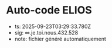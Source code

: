 # Auto-code ELIOS
- ts: 2025-09-23T03:29:33.780Z
- sig: ∞.je.toi.nous.432.528
- note: fichier généré automatiquement